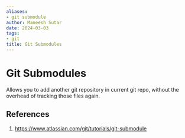 ```yaml
---
aliases:
- git submodule
author: Maneesh Sutar
date: 2024-03-03
tags:
- git
title: Git Submodules
---
```


# Git Submodules

Allows you to add another git repository in current git repo, without the overhead of tracking those files again.

## References

1. <https://www.atlassian.com/git/tutorials/git-submodule>

